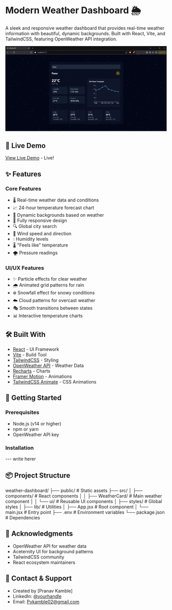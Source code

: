 # Modern Weather Dashboard 🌦️

A sleek and responsive weather dashboard that provides real-time weather information with beautiful, dynamic backgrounds. Built with React, Vite, and TailwindCSS, featuring OpenWeather API integration.

![Weather Dashboard Demo](image.png)

## 🎯 Live Demo

[View Live Demo](https://weather-real-time-ochre.vercel.app/) - Live!

## ✨ Features

### Core Features
- 🌡️ Real-time weather data and conditions
- 📈 24-hour temperature forecast chart
- 🎨 Dynamic backgrounds based on weather
- 📱 Fully responsive design
- 🔍 Global city search
- 💨 Wind speed and direction
- 💧 Humidity levels
- 🌡️ "Feels like" temperature
- 🌪️ Pressure readings
  
### UI/UX Features
- ✨ Particle effects for clear weather
- 🌧️ Animated grid patterns for rain
- ❄️ Snowfall effect for snowy conditions
- ☁️ Cloud patterns for overcast weather
- 🎭 Smooth transitions between states
- 📊 Interactive temperature charts

## 🛠️ Built With
- [React](https://reactjs.org/) - UI Framework
- [Vite](https://vitejs.dev/) - Build Tool
- [TailwindCSS](https://tailwindcss.com/) - Styling
- [OpenWeather API](https://openweathermap.org/api) - Weather Data
- [Recharts](https://recharts.org/) - Charts
- [Framer Motion](https://www.framer.com/motion/) - Animations
- [TailwindCSS Animate](https://github.com/jamiebuilds/tailwindcss-animate) - CSS Animations

## 🚀 Getting Started

### Prerequisites

- Node.js (v14 or higher)
- npm or yarn
- OpenWeather API key

### Installation

--- write herer 

## 📦 Project Structure
weather-dashboard/
├── public/ # Static assets
├── src/
│ ├── components/ # React components
│ │ ├── WeatherCard/ # Main weather component
│ │ └── ui/ # Reusable UI components
│ ├── styles/ # Global styles
│ ├── lib/ # Utilities
│ ├── App.jsx # Root component
│ └── main.jsx # Entry point
├── .env # Environment variables
└── package.json # Dependencies

## 👏 Acknowledgments

- OpenWeather API for weather data
- Aceternity UI for background patterns
- TailwindCSS community
- React ecosystem maintainers

## 📧 Contact & Support

- Created by [Pranav Kamble]
- LinkedIn: [@yourhandle](https://www.linkedin.com/in/pranav-kamble-a92a99204)
- Email: Pvkamble02@gmail.com

